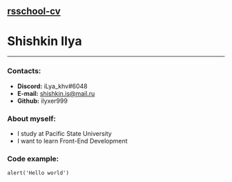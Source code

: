 ## [rsschool-cv](github.com) ##

# Shishkin Ilya #
****
### Contacts: ###
- __Discord:__ iLya_khv#6048
- __E-mail:__ shishkin.is@mail.ru
- __Github:__ ilyxer999
### About myself: ###
- I study at Pacific State University
- I want to learn Front-End Development
### Code example: ###
```
alert('Hello world')
```
